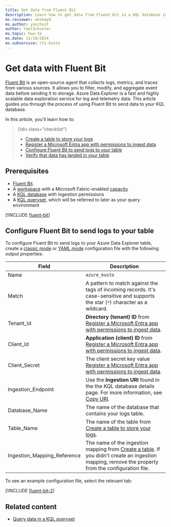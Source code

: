 ```yaml
---
title: Get data from Fluent Bit
description: Learn how to get data from Fluent Bit in a KQL database in Real-Time Intelligence.
ms.reviewer: akshayd
ms.author: yaschust
author: YaelSchuster
ms.topic: how-to
ms.date: 11/19/2024
ms.subservice: rti-kusto
---
```

# Get data with Fluent Bit

[Fluent Bit](https://github.com/fluent/fluent-bit/tree/master) is an open-source agent that collects logs, metrics, and traces from various sources. It allows you to filter, modify, and aggregate event data before sending it to storage. Azure Data Explorer is a fast and highly scalable data exploration service for log and telemetry data. This article guides you through the process of using Fluent Bit to send data to your KQL database.

In this article, you'll learn how to:

> [!div class="checklist"]
>
> * [Create a table to store your logs](#create-a-table-to-store-your-logs)
> * [Register a Microsoft Entra app with permissions to ingest data](#register-a-microsoft-entra-app-with-permissions-to-ingest-data)
> * [Configure Fluent Bit to send logs to your table](#configure-fluent-bit-to-send-logs-to-your-table)
> * [Verify that data has landed in your table](#verify-that-data-has-landed-in-your-table)

## Prerequisites

* [Fluent Bit](https://docs.fluentbit.io/manual/installation/getting-started-with-fluent-bit).
* A [workspace](../get-started/create-workspaces.md) with a Microsoft Fabric-enabled [capacity](../enterprise/licenses.md#capacity)
* A [KQL database](create-database.md) with ingestion permissions
* A [KQL queryset](create-query-set.md), which will be referred to later as your query environment

[!INCLUDE [fluent-bit](~/../kusto-repo/data-explorer/includes/cross-repo/fluent-bit.md)]

## Configure Fluent Bit to send logs to your table

To configure Fluent Bit to send logs to your Azure Data Explorer table, create a [classic mode](https://docs.fluentbit.io/manual/administration/configuring-fluent-bit/classic-mode/configuration-file) or [YAML mode](https://docs.fluentbit.io/manual/administration/configuring-fluent-bit/yaml/configuration-file) configuration file with the following output properties:

| Field                       | Description                                                                                                                                                                                                                        |
| --------------------------- | ---------------------------------------------------------------------------------------------------------------------------------------------------------------------------------------------------------------------------------- |
| Name                        | `azure_kusto`                                                                                                                                                                                                                      |
| Match                       | A pattern to match against the tags of incoming records. It's case-sensitive and supports the star (`*`) character as a wildcard.                                                                                                  |
| Tenant_Id                   | **Directory (tenant) ID** from [Register a Microsoft Entra app with permissions to ingest data](#register-a-microsoft-entra-app-with-permissions-to-ingest-data).                                                                  |
| Client_Id                   | **Application (client) ID** from [Register a Microsoft Entra app with permissions to ingest data](#register-a-microsoft-entra-app-with-permissions-to-ingest-data).                                                                |
| Client_Secret               | The client secret key value [Register a Microsoft Entra app with permissions to ingest data](#register-a-microsoft-entra-app-with-permissions-to-ingest-data).                                                                     |
| Ingestion_Endpoint          | Use the **Ingestion URI** found in the the KQL database details page. For more information, see [Copy URI](access-database-copy-uri.md#copy-uri).                                                                                                              |
| Database_Name               | The name of the database that contains your logs table.                                                                                                                                                                            |
| Table_Name                  | The name of the table from [Create a table to store your logs](#create-a-table-to-store-your-logs).                                                                                                         |
| Ingestion_Mapping_Reference | The name of the ingestion mapping from [Create a table](#create-a-table-to-store-your-logs). If you didn't create an ingestion mapping, remove the property from the configuration file. |

To see an example configuration file, select the relevant tab:

[!INCLUDE [fluent-bit-2](~/../kusto-repo/data-explorer/includes/cross-repo/fluent-bit-2.md)]

## Related content

* [Query data in a KQL queryset](kusto-query-set.md)